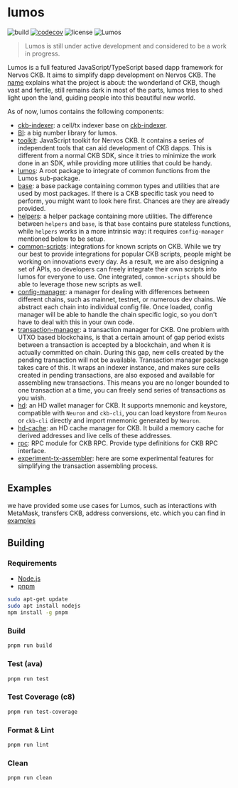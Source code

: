 # lumos

![build](https://github.com/ckb-js/lumos/actions/workflows/github-ci.yaml/badge.svg)
[![codecov](https://codecov.io/gh/ckb-js/lumos/branch/develop/graph/badge.svg?token=6WJJOOMD2F)](https://codecov.io/gh/ckb-js/lumos)
![license](https://img.shields.io/github/license/ckb-js/lumos)
![Lumos](./assets/lumos.jpg)

> Lumos is still under active development and considered to be a work in progress.

Lumos is a full featured JavaScript/TypeScript based dapp framework for Nervos CKB. It aims to simplify dapp development on Nervos CKB. The [name](https://harrypotter.fandom.com/wiki/Lumos_Maxima) explains what the project is about: the wonderland of CKB, though vast and fertile, still remains dark in most of the parts, lumos tries to shed light upon the land, guiding people into this beautiful new world.

As of now, lumos contains the following components:

- [ckb-indexer](./packages/ckb-indexer): a cell/tx indexer base on [ckb-indexer](https://github.com/nervosnetwork/ckb-indexer).
- [BI](./packages/bi): a big number library for lumos.
- [toolkit](./packages/toolkit): JavaScript toolkit for Nervos CKB. It contains a series of independent tools that can aid development of CKB dapps. This is different from a normal CKB SDK, since it tries to minimize the work done in an SDK, while providing more utilities that could be handy.
- [lumos](./packages/lumos): A root package to integrate of common functions from the Lumos sub-package.
- [base](./packages/base): a base package containing common types and utilities that are used by most packages. If there is a CKB specific task you need to perform, you might want to look here first. Chances are they are already provided.
- [helpers](./packages/helpers): a helper package containing more utilities. The difference between `helpers` and `base`, is that `base` contains pure stateless functions, while `helpers` works in a more intrinsic way: it requires `config-manager` mentioned below to be setup.
- [common-scripts](./packages/common-scripts): integrations for known scripts on CKB. While we try our best to provide integrations for popular CKB scripts, people might be working on innovations every day. As a result, we are also designing a set of APIs, so developers can freely integrate their own scripts into lumos for everyone to use. One integrated, `common-scripts` should be able to leverage those new scripts as well.
- [config-manager](./packages/config-manager): a manager for dealing with differences between different chains, such as mainnet, testnet, or numerous dev chains. We abstract each chain into individual config file. Once loaded, config manager will be able to handle the chain specific logic, so you don't have to deal with this in your own code.
- [transaction-manager](./packages/transaction-manager): a transaction manager for CKB. One problem with UTXO based blockchains, is that a certain amount of gap period exists between a transaction is accepted by a blockchain, and when it is actually committed on chain. During this gap, new cells created by the pending transaction will not be available. Transaction manager package takes care of this. It wraps an indexer instance, and makes sure cells created in pending transactions, are also exposed and available for assembling new transactions. This means you are no longer bounded to one transaction at a time, you can freely send series of transactions as you wish.
- [hd](./packages/hd): an HD wallet manager for CKB. It supports mnemonic and keystore, compatible with `Neuron` and `ckb-cli`, you can load keystore from `Neuron` or `ckb-cli` directly and import mnemonic generated by `Neuron`.
- [hd-cache](./packages/hd-cache): an HD cache manager for CKB. It build a memory cache for derived addresses and live cells of these addresses.
- [rpc](./packages/rpc): RPC module for CKB RPC. Provide type definitions for CKB RPC interface.
- [experiment-tx-assembler](./packages/experiment-tx-assembler/): here are some experimental features for simplifying the transaction assembling process.

## Examples

we have provided some use cases for Lumos, such as interactions with MetaMask, transfers CKB, address conversions, etc. which you can find in [examples](./examples)

## Building

### Requirements

- [Node.js](https://nodejs.org)
- [pnpm](https://pnpm.io)

```bash
sudo apt-get update
sudo apt install nodejs
npm install -g pnpm
```

### Build

```bash
pnpm run build
```

### Test (ava)

```bash
pnpm run test
```

### Test Coverage (c8)

```bash
pnpm run test-coverage
```

### Format & Lint

```bash
pnpm run lint
```

### Clean

```bash
pnpm run clean
```
